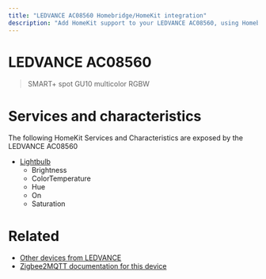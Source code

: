 ```yaml
---
title: "LEDVANCE AC08560 Homebridge/HomeKit integration"
description: "Add HomeKit support to your LEDVANCE AC08560, using Homebridge, Zigbee2MQTT and homebridge-z2m."
---
```

<!---
This file has been GENERATED using src/docgen/docgen.ts
DO NOT EDIT THIS FILE MANUALLY!
-->
# LEDVANCE AC08560
> SMART+ spot GU10 multicolor RGBW


# Services and characteristics
The following HomeKit Services and Characteristics are exposed by
the LEDVANCE AC08560

* [Lightbulb](../../light.md)
  * Brightness
  * ColorTemperature
  * Hue
  * On
  * Saturation


# Related
* [Other devices from LEDVANCE](../index.md#ledvance)
* [Zigbee2MQTT documentation for this device](https://www.zigbee2mqtt.io/devices/AC08560.html)